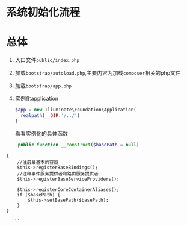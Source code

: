 # 系统初始化流程

# 总体

1. 入口文件`public/index.php`
2. 加载`bootstrap/autoload.php`,主要内容为加载`composer`相关的php文件
3. 加载`bootstrap/app.php`

  1. 实例化application

      ```php
      $app = new Illuminate\Foundation\Application(
        realpath(__DIR.'/../')
      )
      ```
      
      看看实例化的具体函数
      
      ```php
       public function __construct($basePath = null)
    {
        //注册最基本的容器
        $this->registerBaseBindings();
        //注释事件服务提供者和路由服务提供者
        $this->registerBaseServiceProviders();
        
        $this->registerCoreContainerAliases();
        if ($basePath) {
            $this->setBasePath($basePath);
        }
    }

      ```

